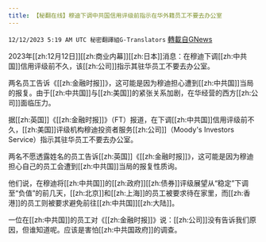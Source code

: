 ```yaml
---
title: 【秘翻在线】穆迪下调中共国信用评级前指示在华外籍员工不要去办公室
---
```

`12/12/2023 5:19 AM UTC 秘密翻譯組G-Translators` [轉載自GNews](https://gnews.org/articles/2098965)

2023年[[zh:12月12日]][[zh:商业内幕]][[zh:日本]]消息：在穆迪下调[[zh:中共国]]信用评级前不久，该[[zh:公司]]指示其驻华员工不要去办公室。

两名员工告诉《[[zh:金融时报]]》，这可能是因为穆迪担心遭到[[zh:中共国]]当局的报复。由于[[zh:中共国]]与[[zh:美国]]的紧张关系加剧，在华经营的西方[[zh:公司]]面临压力。

据[[zh:英国]]《[[zh:金融时报]]》（FT）报道，在下调[[zh:中共国]]信用评级前不久，[[zh:美国]]评级机构穆迪投资者服务[[zh:公司]]（Moody's Investors Service）指示其驻华员工不要去办公室。

两名不愿透露姓名的员工告诉[[zh:英国]]《[[zh:金融时报]]》，这可能是因为穆迪担心自己的员工会遭到[[zh:中共国]]当局的报复性质询。

他们说，在穆迪将[[zh:中共国]]的[[zh:政府]][[zh:债券]]评级展望从“稳定”下调至“负值”的前几天，[[zh:北京]]和[[zh:上海]]的员工被要求待在家里，而[[zh:香港]]的员工则被要求避免前往[[zh:中共国]][[zh:大陆]]。

一位在[[zh:中共国]]的员工对《[[zh:金融时报]]》说：[[zh:公司]]没有告诉我们原因，但谁知道呢。应该是害怕[[zh:中共国政府]]的调查。
